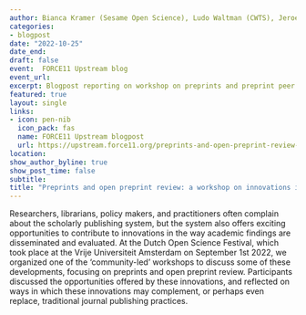 ```yaml
---
author: Bianca Kramer (Sesame Open Science), Ludo Waltman (CWTS), Jeroen Sondervan (Utrecht University), Jeroen Bosman (Utrecht University)
categories:
- blogpost
date: "2022-10-25"
date_end: 
draft: false
event:  FORCE11 Upstream blog
event_url: 
excerpt: Blogpost reporting on workshop on preprints and preprint peer review at NPOS Open Science Festival 2022
featured: true
layout: single
links:
- icon: pen-nib
  icon_pack: fas
  name: FORCE11 Upstream blogpost
  url: https://upstream.force11.org/preprints-and-open-preprint-review-a-workshop/
location: 
show_author_byline: true
show_post_time: false
subtitle: 
title: "Preprints and open preprint review: a workshop on innovations in scholarly publishing"
---
```


  Researchers, librarians, policy makers, and practitioners often complain about the scholarly publishing system, but the system also offers exciting opportunities to contribute to innovations in the way academic findings are disseminated and evaluated. 
  At the Dutch Open Science Festival, which took place at the Vrije Universiteit Amsterdam on September 1st 2022, we organized one of the ‘community-led’ workshops to discuss some of these developments, focusing on preprints and open preprint review. Participants discussed the opportunities offered by these innovations, and reflected on ways in which these innovations may complement, or perhaps even replace, traditional journal publishing practices.

